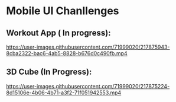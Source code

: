 # Mobile UI Chanllenges

## Workout App ( In progress):

https://user-images.githubusercontent.com/71999020/217875943-8cba2322-bac6-4ab5-8828-b676d0c490fb.mp4


## 3D Cube (In Progress):
https://user-images.githubusercontent.com/71999020/217875224-8d15106e-4b06-4b71-a3f2-71f051942553.mp4

